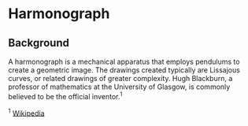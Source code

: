 # Harmonograph

## Background
A harmonograph is a mechanical apparatus that employs pendulums to create a geometric image. The drawings created typically are Lissajous curves, or related drawings of greater complexity. Hugh Blackburn, a professor of mathematics at the University of Glasgow, is commonly believed to be the official inventor.<sup>1</sup>

<sup>1</sup> [Wikipedia](https://en.wikipedia.org/wiki/Harmonograph)